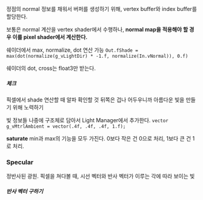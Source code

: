 정점의 normal 정보를 채워서 버퍼를 생성하기 위해, vertex buffer와 index buffer를 할당한다.

보통은 normal 계산을 vertex shader에서 수행하나, **normal map을 적용해야 할 경우 이를 pixel shader에서 계산한다.**

쉐이더에서 max, normalize, dot 연산 가능
`Out.fShade = max(dot(normalize(g_vLightDir) * -1.f, normalize(In.vNormal)), 0.f)`

쉐이더의 dot, cross는 float3만 받는다.

##### 체크
픽셀에서 shade 연산할 때 알파 확인할 것
뒤쪽은 겁나 어두우니까 아름다운 빛을 만들기 위해 노력하기

빛 정보들 나중에 구조체로 담아서 Light Manager에서 추가한다.
`vector g_vMtrlAmbient = vector(.4f, .4f, .4f, 1.f);`

**saturate**
min과 max의 기능을 모두 가진다.
0보다 작은 건 0으로 처리, 1보다 큰 건 1로 처리.

### Specular
정반사된 광원.
픽셀을 쳐다볼 때, 시선 벡터와 반사 벡터가 이루는 각에 따라 보이는 빛

##### 반사 벡터 구하기

